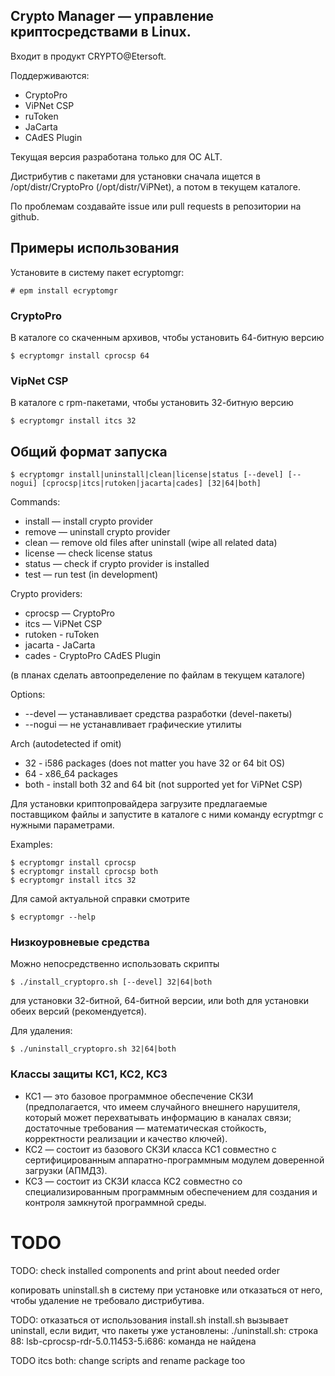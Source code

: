 
## Crypto Manager — управление криптосредствами в Linux.

Входит в продукт CRYPTO@Etersoft.

Поддерживаются:
* CryptoPro
* ViPNet CSP
* ruToken
* JaCarta
* CAdES Plugin

Текущая версия разработана только для ОС ALT.

Дистрибутив с пакетами для установки сначала ищется в /opt/distr/CryptoPro (/opt/distr/ViPNet), а потом в текущем каталоге.

По проблемам создавайте issue или pull requests в репозитории на github.

## Примеры использования

Установите в систему пакет ecryptomgr:

    # epm install ecryptomgr

### CryptoPro

В каталоге со скаченным архивов, чтобы установить 64-битную версию

    $ ecryptomgr install cprocsp 64

### VipNet CSP

В каталоге с rpm-пакетами, чтобы установить 32-битную версию

    $ ecryptomgr install itcs 32


## Общий формат запуска

    $ ecryptomgr install|uninstall|clean|license|status [--devel] [--nogui] [cprocsp|itcs|rutoken|jacarta|cades] [32|64|both]

Commands:
* install — install crypto provider
* remove — uninstall crypto provider
* clean — remove old files after uninstall (wipe all related data)
* license — check license status
* status — check if crypto provider is installed
* test — run test (in development)

Crypto providers:
* cprocsp — CryptoPro
* itcs — ViPNet CSP
* rutoken - ruToken
* jacarta - JaCarta
* cades - CryptoPro CAdES Plugin

(в планах сделать автоопределение по файлам в текущем каталоге)

Options:
* --devel — устанавливает средства разработки (devel-пакеты)
* --nogui — не устанавливает графические утилиты

Arch (autodetected if omit)
* 32 - i586 packages (does not matter you have 32 or 64 bit OS)
* 64 - x86_64 packages
* both - install both 32 and 64 bit (not supported yet for ViPNet CSP)

Для установки криптопровайдера загрузите предлагаемые поставщиком файлы и запустите в каталоге с ними команду ecryptmgr с нужными параметрами.

Examples:

    $ ecryptomgr install cprocsp
    $ ecryptomgr install cprocsp both
    $ ecryptomgr install itcs 32

Для самой актуальной справки смотрите

    $ ecryptomgr --help

### Низкоуровневые средства

Можно непосредственно использовать скрипты

    $ ./install_cryptopro.sh [--devel] 32|64|both

для установки 32-битной, 64-битной версии, или both для установки обеих версий (рекомендуется).

Для удаления:

    $ ./uninstall_cryptopro.sh 32|64|both

### Классы защиты КС1, КС2, КС3
* КС1 — это базовое программное обеспечение СКЗИ (предполагается, что имеем случайного внешнего нарушителя, который может перехватывать информацию в каналах связи; достаточные требования — математическая стойкость, корректности реализации и качество ключей).
* КС2 — состоит из базового СКЗИ класса КС1 совместно с сертифицированным аппаратно-программным модулем доверенной загрузки (АПМДЗ).
* КС3 — состоит из СКЗИ класса КС2 совместно со специализированным программным обеспечением для создания и контроля замкнутой программной среды.

# TODO

TODO: check installed components and print about needed order

копировать uninstall.sh в систему при установке или отказаться от него, чтобы удаление не требовало дистрибутива.

TODO:
отказаться от использования install.sh
install.sh вызывает uninstall, если видит, что пакеты уже установлены:
./uninstall.sh: строка 88: lsb-cprocsp-rdr-5.0.11453-5.i686: команда не найдена

TODO itcs both:
change scripts and rename package too

